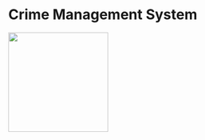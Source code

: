 # Crime Management System
<img src="https://user-images.githubusercontent.com/111178057/235991045-bcb53c7d-5f20-4cb4-8fc9-6149b8d90654.png" height="200px">
